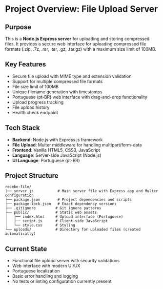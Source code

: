 # Project Overview: File Upload Server

## Purpose
This is a **Node.js Express server** for uploading and storing compressed files. It provides a secure web interface for uploading compressed file formats (.zip, .7z, .rar, .tar, .gz, .tar.gz) with a maximum size limit of 100MB.

## Key Features
- Secure file upload with MIME type and extension validation
- Support for multiple compressed file formats
- File size limit of 100MB
- Unique filename generation with timestamps
- Portuguese (pt-BR) web interface with drag-and-drop functionality
- Upload progress tracking
- File upload history
- Health check endpoint

## Tech Stack
- **Backend**: Node.js with Express.js framework
- **File Upload**: Multer middleware for handling multipart/form-data
- **Frontend**: Vanilla HTML5, CSS3, JavaScript
- **Language**: Server-side JavaScript (Node.js)
- **UI Language**: Portuguese (pt-BR)

## Project Structure
```
recebe-file/
├── server.js           # Main server file with Express app and Multer configuration
├── package.json        # Project dependencies and scripts
├── package-lock.json   # Exact dependency versions
├── .gitignore         # Git ignore patterns
├── public/            # Static web assets
│   ├── index.html     # Upload interface (Portuguese)
│   ├── script.js      # Client-side JavaScript
│   └── style.css      # Styling
└── uploads/           # Directory for uploaded files (created automatically)
```

## Current State
- Functional file upload server with security validations
- Web interface with modern UI/UX
- Portuguese localization
- Basic error handling and logging
- No tests or linting configuration currently present